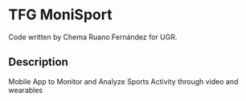 # TFG MoniSport

Code written by Chema Ruano Fernández for UGR.

## Description
Mobile App to Monitor and Analyze Sports Activity through video and wearables
